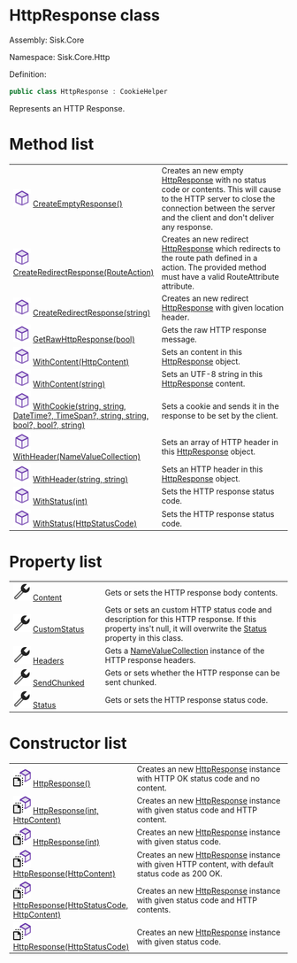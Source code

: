 <!--

Copyrights 2023 Sisk Framework - CypherPotato
Published under MIT license

!!! DO NOT EDIT THIS FILE !!!
This file was generated by a tool in the Sisk package. To edit the information in this documentation,
edit the XML documentation present in the Sisk source code.

-->

# HttpResponse class
Assembly: Sisk.Core

Namespace: Sisk.Core.Http

Definition:

```cs
public class HttpResponse : CookieHelper
```

Represents an HTTP Response.


# Method list

<table>
    <tbody>
<tr>
    <td style="width: 33%">
        <img class="icon" src="/assets/img/icons/method.svg">
        <a href="/spec/Sisk.Core.Http.HttpResponse.CreateEmptyResponse().md">
            CreateEmptyResponse()
        </a>
    </td>
    <td>
        Creates an new empty <a href="/spec/Sisk.Core.Http.HttpResponse.md">HttpResponse</a> with no status code or contents. This will cause to the HTTP server to close the connection between the server and the client and don't deliver any response.
    </td>
</tr>
<tr>
    <td style="width: 33%">
        <img class="icon" src="/assets/img/icons/method.svg">
        <a href="/spec/Sisk.Core.Http.HttpResponse.CreateRedirectResponse(RouteAction).md">
            CreateRedirectResponse(RouteAction)
        </a>
    </td>
    <td>
        Creates an new redirect <a href="/spec/Sisk.Core.Http.HttpResponse.md">HttpResponse</a> which redirects to the route path defined in a action. The provided method must have a valid RouteAttribute attribute.
    </td>
</tr>
<tr>
    <td style="width: 33%">
        <img class="icon" src="/assets/img/icons/method.svg">
        <a href="/spec/Sisk.Core.Http.HttpResponse.CreateRedirectResponse(string).md">
            CreateRedirectResponse(string)
        </a>
    </td>
    <td>
        Creates an new redirect <a href="/spec/Sisk.Core.Http.HttpResponse.md">HttpResponse</a> with given location header.
    </td>
</tr>
<tr>
    <td style="width: 33%">
        <img class="icon" src="/assets/img/icons/method.svg">
        <a href="/spec/Sisk.Core.Http.HttpResponse.GetRawHttpResponse(bool).md">
            GetRawHttpResponse(bool)
        </a>
    </td>
    <td>
        Gets the raw HTTP response message.
    </td>
</tr>
<tr>
    <td style="width: 33%">
        <img class="icon" src="/assets/img/icons/method.svg">
        <a href="/spec/Sisk.Core.Http.HttpResponse.WithContent(HttpContent).md">
            WithContent(HttpContent)
        </a>
    </td>
    <td>
        Sets an content in this <a href="/spec/Sisk.Core.Http.HttpResponse.md">HttpResponse</a> object.
    </td>
</tr>
<tr>
    <td style="width: 33%">
        <img class="icon" src="/assets/img/icons/method.svg">
        <a href="/spec/Sisk.Core.Http.HttpResponse.WithContent(string).md">
            WithContent(string)
        </a>
    </td>
    <td>
        Sets an UTF-8 string in this <a href="/spec/Sisk.Core.Http.HttpResponse.md">HttpResponse</a> content.
    </td>
</tr>
<tr>
    <td style="width: 33%">
        <img class="icon" src="/assets/img/icons/method.svg">
        <a href="/spec/Sisk.Core.Http.HttpResponse.WithCookie(string-string-DateTime-TimeSpan-string-string-bool-bool-string).md">
            WithCookie(string, string, DateTime?, TimeSpan?, string, string, bool?, bool?, string)
        </a>
    </td>
    <td>
        Sets a cookie and sends it in the response to be set by the client.
    </td>
</tr>
<tr>
    <td style="width: 33%">
        <img class="icon" src="/assets/img/icons/method.svg">
        <a href="/spec/Sisk.Core.Http.HttpResponse.WithHeader(NameValueCollection).md">
            WithHeader(NameValueCollection)
        </a>
    </td>
    <td>
        Sets an array of HTTP header in this <a href="/spec/Sisk.Core.Http.HttpResponse.md">HttpResponse</a> object.
    </td>
</tr>
<tr>
    <td style="width: 33%">
        <img class="icon" src="/assets/img/icons/method.svg">
        <a href="/spec/Sisk.Core.Http.HttpResponse.WithHeader(string-string).md">
            WithHeader(string, string)
        </a>
    </td>
    <td>
        Sets an HTTP header in this <a href="/spec/Sisk.Core.Http.HttpResponse.md">HttpResponse</a> object.
    </td>
</tr>
<tr>
    <td style="width: 33%">
        <img class="icon" src="/assets/img/icons/method.svg">
        <a href="/spec/Sisk.Core.Http.HttpResponse.WithStatus(int).md">
            WithStatus(int)
        </a>
    </td>
    <td>
        Sets the HTTP response status code.
    </td>
</tr>
<tr>
    <td style="width: 33%">
        <img class="icon" src="/assets/img/icons/method.svg">
        <a href="/spec/Sisk.Core.Http.HttpResponse.WithStatus(HttpStatusCode).md">
            WithStatus(HttpStatusCode)
        </a>
    </td>
    <td>
        Sets the HTTP response status code.
    </td>
</tr>
    </tbody>
</table>

# Property list

<table>
    <tbody>
<tr>
    <td style="width: 33%">
        <img class="icon" src="/assets/img/icons/property.svg">
        <a href="/spec/Sisk.Core.Http.HttpResponse.Content.md">
            Content
        </a>
    </td>
    <td>
        Gets or sets the HTTP response body contents.
    </td>
</tr>
<tr>
    <td style="width: 33%">
        <img class="icon" src="/assets/img/icons/property.svg">
        <a href="/spec/Sisk.Core.Http.HttpResponse.CustomStatus.md">
            CustomStatus
        </a>
    </td>
    <td>
        Gets or sets an custom HTTP status code and description for this HTTP response. If this property ins't null, it will overwrite the <a href="/spec/Sisk.Core.Http.HttpResponse.md">Status</a> property in this class.
    </td>
</tr>
<tr>
    <td style="width: 33%">
        <img class="icon" src="/assets/img/icons/property.svg">
        <a href="/spec/Sisk.Core.Http.HttpResponse.Headers.md">
            Headers
        </a>
    </td>
    <td>
        Gets a <a href="https://learn.microsoft.com/en-us/dotnet/api/System.Collections.Specialized.NameValueCollection">NameValueCollection</a> instance of the HTTP response headers.
    </td>
</tr>
<tr>
    <td style="width: 33%">
        <img class="icon" src="/assets/img/icons/property.svg">
        <a href="/spec/Sisk.Core.Http.HttpResponse.SendChunked.md">
            SendChunked
        </a>
    </td>
    <td>
        Gets or sets whether the HTTP response can be sent chunked.
    </td>
</tr>
<tr>
    <td style="width: 33%">
        <img class="icon" src="/assets/img/icons/property.svg">
        <a href="/spec/Sisk.Core.Http.HttpResponse.Status.md">
            Status
        </a>
    </td>
    <td>
        Gets or sets the HTTP response status code.
    </td>
</tr>
    </tbody>
</table>

# Constructor list

<table>
    <tbody>
<tr>
    <td style="width: 33%">
        <img class="icon" src="/assets/img/icons/constructor.svg">
        <a href="/spec/Sisk.Core.Http.HttpResponse.HttpResponse().md">
            HttpResponse()
        </a>
    </td>
    <td>
        Creates an new <a href="/spec/Sisk.Core.Http.HttpResponse.md">HttpResponse</a> instance with HTTP OK status code and no content.
    </td>
</tr>
<tr>
    <td style="width: 33%">
        <img class="icon" src="/assets/img/icons/constructor.svg">
        <a href="/spec/Sisk.Core.Http.HttpResponse.HttpResponse(int-HttpContent).md">
            HttpResponse(int, HttpContent)
        </a>
    </td>
    <td>
        Creates an new <a href="/spec/Sisk.Core.Http.HttpResponse.md">HttpResponse</a> instance with given status code and HTTP content.
    </td>
</tr>
<tr>
    <td style="width: 33%">
        <img class="icon" src="/assets/img/icons/constructor.svg">
        <a href="/spec/Sisk.Core.Http.HttpResponse.HttpResponse(int).md">
            HttpResponse(int)
        </a>
    </td>
    <td>
        Creates an new <a href="/spec/Sisk.Core.Http.HttpResponse.md">HttpResponse</a> instance with given status code.
    </td>
</tr>
<tr>
    <td style="width: 33%">
        <img class="icon" src="/assets/img/icons/constructor.svg">
        <a href="/spec/Sisk.Core.Http.HttpResponse.HttpResponse(HttpContent).md">
            HttpResponse(HttpContent)
        </a>
    </td>
    <td>
        Creates an new <a href="/spec/Sisk.Core.Http.HttpResponse.md">HttpResponse</a> instance with given HTTP content, with default status code as 200 OK.
    </td>
</tr>
<tr>
    <td style="width: 33%">
        <img class="icon" src="/assets/img/icons/constructor.svg">
        <a href="/spec/Sisk.Core.Http.HttpResponse.HttpResponse(HttpStatusCode-HttpContent).md">
            HttpResponse(HttpStatusCode, HttpContent)
        </a>
    </td>
    <td>
        Creates an new <a href="/spec/Sisk.Core.Http.HttpResponse.md">HttpResponse</a> instance with given status code and HTTP contents.
    </td>
</tr>
<tr>
    <td style="width: 33%">
        <img class="icon" src="/assets/img/icons/constructor.svg">
        <a href="/spec/Sisk.Core.Http.HttpResponse.HttpResponse(HttpStatusCode).md">
            HttpResponse(HttpStatusCode)
        </a>
    </td>
    <td>
        Creates an new <a href="/spec/Sisk.Core.Http.HttpResponse.md">HttpResponse</a> instance with given status code.
    </td>
</tr>
    </tbody>
</table>
